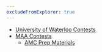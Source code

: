 ```yaml
---
excludeFromExplorer: true
---
```

- [University of Waterloo Contests](https://cemc.uwaterloo.ca/contests)
- [MAA Contests](https://maa.org/student-programs/amc/)
	- [AMC Prep Materials](https://artofproblemsolving.com/wiki/index.php/AMC_Problems_and_Solutions)